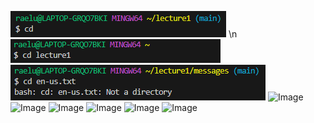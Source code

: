 ![Image](cd_no_arg.png) \n
![Image](cd_directory.png)
![Image](cd_file.png)
![Image]()
![Image]()
![Image]()
![Image]()
![Image]()
![Image]()
